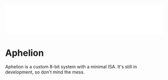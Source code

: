 ​

![aphelion](images/aphelion.png)
# Aphelion

Aphelion is a custom 8-bit system with a minimal ISA. It's still in development, so don't mind the mess.
